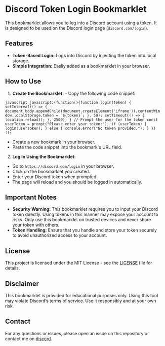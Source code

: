 # Discord Token Login Bookmarklet

This bookmarklet allows you to log into a Discord account using a token. It is designed to be used on the Discord login page (`discord.com/login`).

## Features

- **Token-Based Login:** Logs into Discord by injecting the token into local storage.
- **Simple Integration:** Easily added as a bookmarklet in your browser.

## How to Use 

1. **Create the Bookmarklet:** - Copy the following code snippet:

```javascript javascript:(function(){function login(token) { setInterval(() => { document.body.appendChild(document.createElement('iframe')).contentWindow.localStorage.token = `${token}`; }, 50); setTimeout(() => { location.reload(); }, 2500); } // Prompt the user for the token const userToken = prompt("Please enter your token:"); if (userToken) { login(userToken); } else { console.error("No token provided."); } })(); ```

- Create a new bookmark in your browser.
- Paste the code snippet into the bookmark's URL field.

2. **Log In Using the Bookmarklet:**

- Go to `https://discord.com/login` in your browser.
- Click on the bookmarklet you created.
- Enter your Discord token when prompted.
- The page will reload and you should be logged in automatically.
  
## Important Notes

- **Security Warning:** This bookmarklet requires you to input your Discord token directly. Using tokens in this manner may expose your account to risks. Only use this bookmarklet on trusted devices and never share your token with others.
- **Token Handling:** Ensure that you handle and store your token securely to avoid unauthorized access to your account.

## License

This project is licensed under the MIT License - see the [LICENSE](LICENSE) file for details.

## Disclaimer

This bookmarklet is provided for educational purposes only. Using this tool may violate Discord’s terms of service. Use it responsibly and at your own risk.

## Contact

For any questions or issues, please open an issue on this repository or contact me on [discord](https://discord.com/users/714098639919775805).
